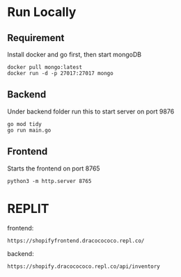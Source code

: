 # Run Locally
## Requirement
Install docker and go first, then start mongoDB
```
docker pull mongo:latest
docker run -d -p 27017:27017 mongo
```
## Backend
Under backend folder run this to start server on port 9876
```
go mod tidy
go run main.go
```
## Frontend
Starts the frontend on port 8765
```
python3 -m http.server 8765
```

# REPLIT
frontend:
```
https://shopifyfrontend.dracocococo.repl.co/
```
backend:
```
https://shopify.dracocococo.repl.co/api/inventory
```

